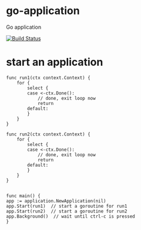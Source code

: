 # go-application
Go application

[![Build Status](https://travis-ci.org/qumonintelligence/go-application.svg?branch=master)](https://travis-ci.org/qumonintelligence/go-application)

# start an application

```
func run1(ctx context.Context) {
	for {
		select {
		case <-ctx.Done():
			// done, exit loop now
			return
		default:
		}
	}
}

func run2(ctx context.Context) {
	for {
		select {
		case <-ctx.Done():
			// done, exit loop now
			return
		default:
		}
	}
}


func main() {
app := application.NewApplication(nil)
app.Start(run1)  // start a goroutine for run1
app.Start(run2)  // start a goroutine for run2
app.Background()  // wait until ctrl-c is pressed
}
```